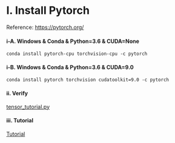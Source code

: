 # I. Install Pytorch

Reference: https://pytorch.org/

#### i-A. Windows & Conda & Python=3.6 & CUDA=None
```
conda install pytorch-cpu torchvision-cpu -c pytorch
```

#### i-B. Windows & Conda & Python=3.6 & CUDA=9.0
```
conda install pytorch torchvision cudatoolkit=9.0 -c pytorch
```

#### ii. Verify
[tensor_tutorial.py](https://pytorch.org/tutorials/_downloads/092fba3c36cb2ab226bfdaa78248b310/tensor_tutorial.py)

#### iii. Tutorial
[Tutorial](https://pytorch.org/tutorials/)
